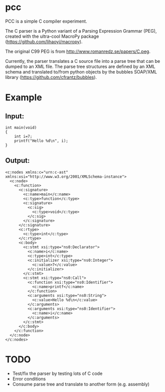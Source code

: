 pcc
===

PCC is a simple C compiler experiment.

The C parser is a Python variant of a Parsing Expression Grammar (PEG),
created with the ultra-cool MacroPy package (https://github.com/lihaoyi/macropy).

The original C99 PEG is from http://www.romanredz.se/papers/C.peg.

Currently, the parser translates a C source file into a parse tree
that can be dumped to an XML file.  The parse tree structures are defined by an
XML schema and translated to/from python objects by the bubbles SOAP/XML
library (https://github.com/cfrantz/bubbles).

Example
=======

Input:
------
    int main(void)
    {
        int i=7;
        printf("Hello %d\n", i);
    }

Output:
-------

    <c:nodes xmlns:c="urn:c-ast" xmlns:xsi="http://www.w3.org/2001/XMLSchema-instance">
      <c:node>
        <c:function>
          <c:signature>
            <c:name>main</c:name>
            <c:type>function</c:type>
            <c:signature>
              <c:sig>
                <c:type>void</c:type>
              </c:sig>
            </c:signature>
          </c:signature>
          <c:rtype>
            <c:type>int</c:type>
          </c:rtype>
          <c:body>
            <c:stmt xsi:type="ns0:Declarator">
              <c:name>i</c:name>
              <c:type>int</c:type>
              <c:initializer xsi:type="ns0:Integer">
                <c:value>7</c:value>
              </c:initializer>
            </c:stmt>
            <c:stmt xsi:type="ns0:Call">
              <c:function xsi:type="ns0:Identifier">
                <c:name>printf</c:name>
              </c:function>
              <c:arguments xsi:type="ns0:String">
                <c:value>Hello %d\n</c:value>
              </c:arguments>
              <c:arguments xsi:type="ns0:Identifier">
                <c:name>i</c:name>
              </c:arguments>
            </c:stmt>
          </c:body>
        </c:function>
      </c:node>
    </c:nodes>


TODO
====

* Test/fix the parser by testing lots of C code
* Error conditions
* Consume parse tree and translate to another form (e.g. assembly)
